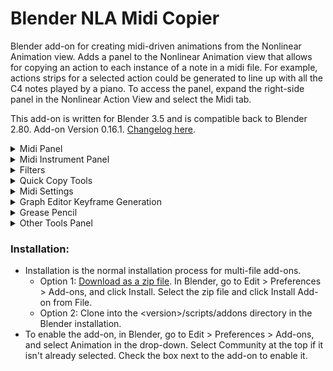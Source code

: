 # Blender NLA Midi Copier

Blender add-on for creating midi-driven animations from the Nonlinear Animation view. Adds a panel to the Nonlinear
Animation view that allows for copying an action to each instance of a note in a midi file. For example, actions strips
for a selected action could be generated to line up with all the C4 notes played by a piano. To access the panel, expand
the right-side panel in the Nonlinear Action View and select the Midi tab.

This add-on is written for Blender 3.5 and is compatible back to Blender 2.80.
Add-on Version 0.16.1. [Changelog here](CHANGELOG.md). 


<details>
<summary>
Midi Panel 
</summary>

### Midi Panel controls:

![Midi Panel](images/midi_panel.png)

* Choose midi file:
    * Select a midi file.
* Midi File:
    * Displays the selected midi file.
* Track:
    * Choose a track from the midi file. (Tracks with no notes will not be shown.)
* Note:
    * Choose a note from the selected track. (Only notes played in the selected track will be shown.) A note can also be
      selected by typing a note name or midi note number in the box next to the drop-down.
* Type:
    * The type of object to animate. Select "Object" to animate objects in the scene. Change this value to animate
      something other than an object. For example, select "Light" to animate the brightness of a light.
* Object:
    * The object to animate. This field will change depending on the value of Type. If Type is Object, this field will
      allow selecting an object, if Type is Light, this field will allow selecting a Light, ect.
* Action:
    * The action to generate NLA Strips from. Only actions valid for the selected Type will be shown.
* Copy Action to Selected Objects:
    * If this option is selected, then the selected objects will be animated instead of the Object in the Object
      control. This option is only valid for Type Object, Type Material, or any type that can be object data (such as
      Mesh and Curve). If the type is Material, the action wll be copied to the active materials of the selected
      objects.
* Sync Length with Notes
    * If selected, the length of the copied action will be scaled to match the length of the note it is copied to
      multiplied by the scale factor.
    * Action Timing
        * Scale Action Length
          * Stretch or compress the action to fit the scaled NLA strip.
        * Repeat
          * Repeat the action to fill the scaled NLA strip. Truncates the action if the action is longer than the NLA strip.
    * Scale Factor
        * Affects the length of actions when "Sync Length with Notes" is selected. The copied action length will be equal to
          the length of the note multiplied by this scale factor. (Scale factor of 1 will match the note length exactly.)
* Copy to Note End
    * Copies the action to the end of the note instead of the beginning.
* Add filters:
    * Adds filters. If selected, any defined filters will be applied when copying actions. No filters will be applied if
      this option is not selected. See the Filters section for more information about filters.
* Overlap
    * Options for how to handle overlapping action strips.
    * Skip
        * Skip overlapping actions.
    * Blend
        * Place overlapping actions on a new track above the existing action.
    * Duplicate Object
        * Place overlapping action strips on new objects that are duplicates of the original object being animated. This
          option is only valid for Type Object or any type that can be object data (such as Mesh and Curve). If the type
          is not Object, then all objects using the data will be duplicated. For example if the action is defined on a
          Curve, all objects using the Curve will be duplicated.
* Blending
    * Sets blending type for action strips placed on additional nla tracks if the first nla track does not have room for
      the action. Only used when Overlap is set to Blend.
* Action Length (Frames):
    * The length of the action. Used to determine if the action overlaps another action when duplicating objects.
      Defaults to the true length of the action. As an example, if this is set to 50 frames, and two notes are only 30
      frames apart, then the action for the second note will be considered to overlap the action. The second note's
      action will be copied to a duplicate object if Duplicate Object on Overlap is selected. If this value is set to
      less than the true length of the action, it will be replaced by the true length of the action. Only used when
      Overlap is set to Duplicate Object.
* Nla Track:
    * The name of the NLA track to place action strips on. If a track with this name exists, actions will be placed on
      it, otherwise a new track with this name will be created. A name wil be automatically generated if this field is
      blank.
* First Frame:
    * The frame that the midi file starts on.
* Frame Offset:
    * Offset in frames to use when generating action strips (can be negative). For example, if the frame offset is -5,
      then the generated action strips will be placed starting 5 frames before the instances of the selected note.
* Copy Action to Notes:
    * Generates action strips from the selected action that line up with all instances of the selected note.

</details>  

<details>
<summary>
Midi Instrument Panel 
</summary>

An instrument can be defined as a collection of notes and actions. The instrument is independent of any specific midi
file, allowing for defining a set of actions for each note and later syncing them up to a midi file. To define an
instrument, expand the right-side panel in the Nonlinear Action View and select the Midi Instruments tab.

### Midi Instrument Panel Controls

![Midi Instrument Panel](images/midi_instrument_panel.png)

* Instrument
    * The selected instrument.

#### Properties Box

* Name
    * The name of the instrument.
* Instrument Frame Offset:
    * The frame offset used when animating the instrument. This is added to the frame offset for each action.
* Delete \<instrument name\>
    * Delete the instrument

#### Notes Box

![Notes Box](images/notes_box.png)

* Note:
    * The selected note. If there are actions associated to the note, the number of actions will be displayed in
      parentheses. For example, C5 (2) indicates that there are two actions associated to the note C5. An astrix
      indicates than there are actions that may be copied to other notes due to pitch filters. An exclamation mark
      indicates there are actions that are missing an object or action, so they will not be copied.
* Add Action
    * Adds an action for the selected note.
* Action Boxes
    * Each action for the selected note is displayed in its own box. See the "Midi Panel Controls" section above for
      explanations of the controls in the action boxes.

#### Transpose Box

![Transpose Box](images/transpose_box.png)

* Transpose: The transpose buttons transpose the instrument. Transpose buttons are disabled if the transposition would
  result in notes outside the 0-127 midi pitch range.
    * \- octave: shift all actions down an octave
    * \- step: shift all actions down a step
    * \+ step: shift all actions up a step
    * \+ octave: shift all actions up an octave
* Transpose filters: Sets how the pitch filters are transposed
    * Do not transpose: Does not transpose the pitch filters.
    * Transpose if possible except all-inclusive: Transposes all pitch filters except pitch filters that include every
      midi pitch (pitch >= 0 or pitch <= 127). Pitch filters that would be transposed to a pitch outside the 0-127 midi
      pitch range are not transposed.
    * Transpose if possible: Transposes pitch filters. Pitch filters that would be transposed to a pitch outside the
      0-127 midi pitch range are not transposed.
    * Transpose all except all-inclusive: Transposes all pitch filters except pitch filters that include every midi
      pitch (pitch >= 0 or pitch <= 127). Transpose buttons are disabled if any pitch filters would be transposed to a
      range outside the 0-127 midi pitch range.
    * Transpose all: Transposes all pitch filters. Transpose buttons are disabled if any pitch filters would be
      transposed to a range outside the 0-127 midi pitch range.

#### Animate Box

![Animate Box](images/animate_box.png)

The animate instrument box is not available if there is no selected midi file. Select a midi file in the Midi Panel.

* Track
    * The track from the midi file to use when animating the instrument.
* Copy to single track
    * If selected, all actions for the instrument will be copied to a single NLA track (this is overwritten for any
      actions within that define their own NLA track). If this is not selected, a new track will be created for each
      note.
* Nla Track:
    * The name of the NLA track to copy actions to if "Copy to single track" is selected. A name will be generated if
      this field is blank.
* Animate \<instrument name\>
    * Animate the instrument. The instrument's actions will be copied to notes from the selected track from the selected
      midi file. The midi file is selected in the Midi Panel, and the selected track is selected in the Track field
      directly above this button. The First Frame field in the Midi Panel will be used as the frame the midi file starts
      on.


* Create New Instrument
    * Creates a new instrument.

</details>  

<details>
<summary>
Filters
</summary>

### Filters

![Filter](images/FilterExample.png)

Filters can be used to filter notes when copying actions. Filters are defined within a filter group. Actions are copied
to notes that match any of the filter groups. For a note to match a filter group, it must match all filters within the
group. For example, if group 1 has filters A and B, and group 2 has filters C and D, actions will be copied to notes
that match either both filters A and B, or both filters C and D (this includes actions matching all filters A, B, C, and
D).

### Filter Controls

Click "Add Filter Group" to add a new filter group. Click the x in the top right of the filter group to remove it.

Click "Add Filter" to add a filter within the group. Click the x next to the filter to remove it.

If more than one filter is defined in a group, the arrows can be used to move the filters up and down. The filters are
applied from top to bottom.

Pitch filters overwrite instrument notes and the note selected in the midi panel.

### Filters

* Every
    * Includes every nth note starting with a specified index. For example, "Every 2 notes, starting with note 1" will
      include every other note, starting with the first note.
* Note Length
    * Filters notes by length. For example, "Note Length < 10 frames" will include only notes that have a length less
      than 10 frames.
* Relative Start Time
    * Filters notes by their start time (time is based on the beginning of the midi file). For example, "Relative Start
      Time > 5 Seconds" will include only notes that start after 5 seconds into the midi file.
* Pitch
    * Filters notes by pitch. For example, "Pitch > B3" will include all pitches above B3 (so C3 and higher). If a pitch
      filter is present, it will overwrite the note selected in the midi panel or in the instrument (only affects the
      filter group the filter is defined in). If the pitch is "Selected" it will match the selected pitch in the midi
      panel, or the pitch of the instrument note if the filter is part of an instrument.
* Velocity
    * Filters notes by their midi velocity. For example, "Velocity = 127" will include only notes with a velocity of
        127.

</details>

<details>
<summary>
Quick Copy Tools
</summary>

### Quick Copy Tools

![Copy to Instrument](images/quick_copy_tools.png)

The Quick Copy Tools panel contains tools for copying to multiple notes at once when different objects are animated to
different notes. The action defined in the NLA Midi panel can be copied to multiple objects, with a different note for
each object, by ordering the selected objects along a path. The action can also be copied to an instrument (with or
without copying along a path).

### Copy by object name

The Copy by object name tool copies actions to objects based on the name of the object. It matches notes based on the 
Copy by option.

* Copy by
  * Copy by note name
    * Copy to objects with names that either start or end with the note. For example, if one of the selected objects is 
      A3_Cube or Cube_A3, the action will be copied to that object for all A3 notes.
  * Copy by track and note name
    * Copy to objects with names that either start or end with the note and also contain the name of the track selected 
      in the NLA midi panel.
* Copy to selected objects only
  * If selected, only copy actions to selected objects, otherwise copy to any matching objects in the scene. 
* Copy to Instrument
    * If selected, copies the action selected instrument instead of generating action strips for the note.
* Instrument
    * The instrument to copy the action to.

#### Copy to Instrument

![Copy to  instrument](images/copy_to_instrument.png)  
The copy to instrument tool copies the action in the NLA midi panel to the selected instrument and note.

* Note
    * The note to copy the action to. (This field is automatically updated when the note selected in the NLA midi panel
      is changed.) This property is not used when Copy along path is selected.
* Instrument
    * The instrument to copy the action to.

#### Copy Along Path

![Copy along path](images/copy_along_path.png)
Copy along path is a tool that can be used to quickly copy actions to multiple objects, with a different note for each
object, if every object uses the same action. This is useful for animating something like a piano without having to
animate each key individually. The piano's keys can all be animated at once by creating a path to define the ordering of
the keys (starting at the lowest pitch and ending at the highest), and using the Copy along path option.

* Copy along path
    * If selected, then all selected objects are animated, each to a different note. This option is only valid for Type
      Object, Type Material, or any type that can be object data (such as Mesh and Curve). If the type is Material, the
      action wll be copied to the active materials of the selected objects.
* Path
    * A path defining the ordering of the selected objects. Any Curve can be used as the path. The path itself will not
      be included as one of the animated objects, even if it is selected.  
      Only the points along the path are used in the calculation for ordering the objects. This means that curved paths
      may produce unexpected results, since the calculation uses straight lines between each point on the path.
      Generally, for paths that are not straight, the more points on the path, the more accurate the result.
    * Starting Note
        * The note that the first object along the path will be animated to, if the note is not filtered out. If the
          note is filtered out, the first object will be animated to the first note that is not filtered out and has a
          pitch greater than this note.
    * Filter by scale
        * Options for filtering notes by a major scale.
        * No filter
            * Does not filter notes by a scale.
        * In scale
            * Only include notes in the selected scale.
        * Not in scale
            * Only include notes that are not in the selected scale.
    * Scale
        * The scale to filter by. This is a major scale, so for example a selection of "C" filters using notes in the C
          major scale.
    * Only Notes in Selected Track
        * Only include notes in the selected midi track in the NLA Midi panel.
* Copy to Instrument
    * If selected, copies the action selected instrument instead of generating action strips for the note.
* Instrument
    * The instrument to copy the action to.

</details>


<details>
<summary>
Midi Settings
</summary>

### Midi Settings

![Midi Settings](images/midi_settings_panel.png)

* Middle C
    * Sets the note that corresponds to middle C (midi pitch 60). This changes the displayed value of middle C and
      updates the display for instrument notes and the note in the midi panel. This does not change the midi note
      pitches.
* File Tempo
    * If selected, the tempo from the midi file is used to calculate note times. If not selected, the bpm setting is
      used. Tempo changes in the midi file are ignored if this is not selected.
* Bpm
    * The beats per minute. If "File Tempo" is selected, this shows the midi file's bpm.
* File Ticks per Beat
    * If this or "File Tempo" is selected, the ticks per beat from the midi file is used to calculate note times. If not
      selected, the Ticks per beat setting is used. For most tempo changes, leaving this option selected should be
      sufficient.
* Ticks per beat
    * The ticks per beat. If "File Ticks per Beat" is selected, this shows the midi file's ticks per beat.
      (Midi files count time in ticks. Most midi files divide minutes into beats, and beats into ticks. Some midi files
      may be in frames per second (and ticks per frame) instead of beats per minute. For these files, the file bpm will
      be shown as 60, and the file ticks per beat will show the number of ticks per second.)
* Midi Tracks
  * Lists the tracks in the midi file. The name displayed for a track in track selection drop-downs can be changed 
    using the Displayed Name field.  

</details>


<details>
<summary>
Graph Editor Keyframe Generation
</summary>

### Graph Editor Keyframe Generation

![Graph Editor Midi Panel](images/graph_editor_midi_panel.png)

Keyframes can be generated based on pitch in the graph editor. Select an F-Curve in the graph editor, choose a low and
high pitch, choose a min and max keyframe value, and generate keyframes with values based on the pitch.

* Midi File:
    * Displays the selected midi file.
* Track:
    * Choose a track from the midi file. (Tracks with no notes will not be shown.)
* Notes in Track:
    * Drop-down that displays the notes in the selected track. This property does not affect keyframe generation if Note
      Property is set to Pitch. If the Note Property is not Pitch, then keyframes will only be copied to the selected
      Note (unless there are pitch filters).
* Selected F-Curve
    * Displays the data path of the selected F-Curve in the graph editor. This is the F-Curve keyframes will be
      generated on.
* Note Property / CC Data
  * Generate keyframes based on either note properties or continuous controller data
* Note Property:
    * The note property to use for keyframe generation.
    * Pitch
        * Generate keyframes based on note pitch
    * Length (frames)
        * Generate keyframes based on note length in frames
    * Velocity
        * Generate keyframes based on note velocity
* CC Type:
    * The CC Controller to generate keyframes from
* Load min and max keyframe values:
    * Sets the Min and Max notes or Map to min and Map to max values to the minimum and maximum values found in the
      selected midi track. (This is the button next to note property.)
* Min note:
    * The lowest note (inclusive) that will be used for keyframe generation. Only used if Note Property is set to Pitch.
* Max note:
    * The highest note (inclusive) that will be used for keyframe generation. If this is lower than the min note,
      keyframes will be generated starting at the min note down to this note. Only used if Note Property is set to
      Pitch.
* Map to min:
    * Note property or CC value to map to the Min value. For example if note Property is Length (frames) and Map to min is set
      to 2, then keyframes for a note with a length of 2 frames will be generated with the Min value. Only used if Note
      Property is not set to Pitch.
* Map to max:
    * Note property or CC value to map to the Max value. For example if note Property is Length (frames) and Map to max is set
      to 10, then keyframes for a note with a length of 10 frames will be generated with the Max value. Only used if
      Note Property is not set to Pitch.
* Filter by Scale:
    * If filtering by scale, keyframes will only be generated for notes in or not in the scale (depending on the
      selected filter type). In addition, only filtered pitches will be used for keyframe calculation.
* Scale:
    * The major scale to filter by.
* Only notes in Selected Track:
    * If selected, only notes in the selected track will be used for keyframe calculation.
* Min:
    * The keyframe value that corresponds to the min note.
* Max:
    * The keyframe value that corresponds to the max note. If this is less than min, then values will be calculated
      starting at min down to this value.
* Unit Type:
    * The unit type of the min and max values. Blender does not use scene units as keyframe values (for example rotation
      keyframe values are in radians.) The selected unit type is converted to keyframe units. (For example, if the scene
      units are degrees, setting the unit type to Angle will change the min and max inputs to degrees. The values will
      be converted to keyframe units, in this case radians.)
* Keyframe placement:
    * Note Start: Place keyframes at note start
    * Note End: Place keyframes at note end
    * On CC change: Place keyframes at every midi CC controller event
* Limit transition length:
    * If selected, generate additional keyframes to limit the transition time between generated keyframes.
    * Transition length:
        * Maximum length of transition between generated keyframes
    * Transition offset: 
        * Space between the transition and either the keyframe before or keyframe after, depending on Placement
    * Placement:
        * Start: Place the transition directly after the leading keyframe
        * End: Place the transition directly before the trailing keyframe
* Add filters:
    * Adds filters. If selected, any defined filters will be applied when generating keyframes. No filters will be
      applied if this option is not selected. See the Filters section for more information about filters.
* Keyframe Overlap:
    * Options for handling overlaps with existing keyframes.
    * Replace
        * Replace the existing keyframe.
    * Skip
        * Skip the generated keyframe (keep the existing keyframe).
    * Previous frame
        * Place the generated keyframe on the frame before the existing keyframe. If that frame also has an existing
          keyframe, the generated keyframe will be skipped.
    * Next frame
        * Place the generated keyframe on the frame after the existing keyframe. If that frame also has an existing
          keyframe, the generated keyframe will be skipped.
* Note Overlap:
    * Options for handling overlapping notes:
        * Include
            * Include overlapping notes
        * Skip
            * Skip overlapping notes
* First Frame:
    * The frame that the midi file starts on.
* Frame Offset:
    * Offset in frames to use when generating keyframes (can be negative).
* Generate Keyframes:
    * Generates keyframes on the select F-Curve in the graph editor based on the select min and max notes and values. (
      Add a keyframe to a property to create an F-Curve for it if one does not already exist.)

</details>

<details>
<summary>
Grease Pencil
</summary>

### Grease Pencil

![Grease Pencil Midi Panel](images/GreasePencilMidiPanelExample.png)

This add-on also allows for copying selected grease pencil frames to sync with notes in a midi file. The grease pencil
midi panel is available in the Grease Pencil Dope Sheet when "Only Show Selected" is selected in the Dope Sheet bar. The
grease pencil panel midi is independent of the Nonlinear Animation midi panel (the selected midi file, frame offsets,
and midi settings are not tied to the Nonlinear Animation midi panel).

For the most part, controls are the same as in the Nonlinear Animation midi panel.

* Delete Source Keyframes
    * If this option is selected, the selected keyframes will be deleting when copied.
* Skip overlaps
    * If selected, keyframes will not be copied to notes that overlap the previous note (notes where the first copied
      frame would be at or before the last copied frame of the previous note are skipped).
* Sync length with notes
    * Syncs the length of the copied keyframes to the length of the note. The spacing of the copied keyframes is
      adjusted so that the time between the first and last keyframes is equal to the length of the note multiplied by
      the scale factor.
* Copy keyframes to notes
    * Copies the selected keyframes to times that line up with instances of the selected note.

See the midi panel section for more information about the other controls.

</details>


<details>
<summary>
Other Tools Panel
</summary>

### Other Tools Panel

This panel contains tools that are not necessarily related to Midi. It can be hidden in the add-ons preferences.

<details>
<summary>
Rename Action
</summary>

![Grease Pencil Midi Panel](images/rename_action.png)

Allows for renaming an action directly from the Nonlinear Animation view.

* Action source:
  * Midi Panel
    * Rename the action selected in the NLA Midi panel.
  * Selected NLA Strip
    * Rename the selected NLA strip's action.
  * Select the action to rename.
* Action
  * The action to rename. This field is only visible if the Action source is "Select Action"
* Action name
  * The action's name. Type a name here to rename the action.

</details>


<details>
<summary>
Generate transitions
</summary>

![Generate Transitions](images/generate_transitions.png)

Generates NLA strips that act as transitions. 
Transitions strips are placed between selected actions on the active NLA track.

* Interpolation
    * The interpolation for the first keyframe of the transition strip's action.
* Limit transition length
    * If selected, limit the length of generated transition strips.
    * Transition Length (frames)
      * The maximum transition length to generate.
    * Transition offset
      * Transition will be offset from either previous or next strip (depending on the Placement) by up to this many frames.
    * Placement
      * Start
        * Place transitions directly after the leading action strip.
      * End
        * Place transitions immediately before the trailing action strip.
* Replace Transitions
  * If selected, replaces existing transition strips with generated transitions. Otherwise, keeps the existing transitions.
</details>

<details>
<summary>
Delete transitions
</summary>

![Delete transitions](images/delete_transitions.png)

Deletes transitions between selected NLA strips on the active NLA track.

</details>


</details>

### Installation:

* Installation is the normal installation process for multi-file add-ons.
    * Option 1: [Download as a zip file](https://github.com/Cornerback24/Blender-NLA-Midi-Copier/archive/master.zip). In
      Blender, go to Edit > Preferences > Add-ons, and click Install. Select the zip file and click Install Add-on from
      File.
    * Option 2: Clone into the \<version\>/scripts/addons directory in the Blender installation.
* To enable the add-on, in Blender, go to Edit > Preferences > Add-ons, and select Animation in the drop-down. Select
  Community at the top if it isn't already selected. Check the box next to the add-on to enable it.
